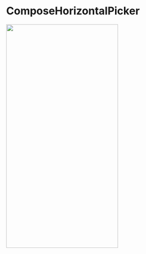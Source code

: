 # ComposeHorizontalPicker
<img src="https://user-images.githubusercontent.com/10692245/201497395-5e75772b-638f-4654-9815-e04844c8fd47.gif" width="300" height="600"/>

